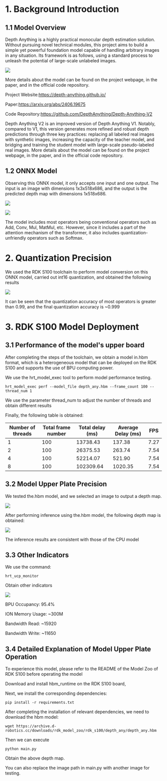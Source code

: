 # 1. Background Introduction&#x20;

## 1.1 Model Overview

Depth Anything is a highly practical monocular depth estimation solution. Without pursuing novel technical modules, this project aims to build a simple yet powerful foundation model capable of handling arbitrary images in any situation. Its framework is as follows, using a standard process to unleash the potential of large-scale unlabeled images.

![](images/image-2.png)

More details about the model can be found on the project webpage, in the paper, and in the official code repository.&#x20;

Project Website:https://depth-anything.github.io/

Paper:https://arxiv.org/abs/2406.19675

Code Repository:https://github.com/DepthAnything/Depth-Anything-V2

Depth Anything V2 is an improved version of Depth Anything V1. Notably, compared to V1, this version generates more refined and robust depth predictions through three key practices: replacing all labeled real images with synthetic images, increasing the capacity of the teacher model, and bridging and training the student model with large-scale pseudo-labeled real images. More details about the model can be found on the project webpage, in the paper, and in the official code repository.



## 1.2 ONNX Model

Observing this ONNX model, it only accepts one input and one output. The input is an image with dimensions 1x3x518x686, and the output is the predicted depth map with dimensions 1x518x686.&#x20;

![](images/image-3.png)

![](images/image-1.png)

The model includes most operators being conventional operators such as Add, Conv, Mul, MatMul, etc. However, since it includes a part of the attention mechanism of the transformer, it also includes quantization-unfriendly operators such as Softmax.&#x20;



# 2. Quantization Precision

We used the RDK S100 toolchain to perform model conversion on this ONNX model, carried out int16 quantization, and obtained the following results&#x20;

![](images/image-4.png)

It can be seen that the quantization accuracy of most operators is greater than 0.99, and the final quantization accuracy is \~0.999



# 3. RDK S100 Model Deployment&#x20;



## 3.1 Performance of the model's upper board

After completing the steps of the toolchain, we obtain a model in.hbm format, which is a heterogeneous model that can be deployed on the RDK S100 and supports the use of BPU computing power.&#x20;

We use the hrt\_model\_exec tool to perform model performance testing.

```plain&#x20;text
hrt_model_exec perf --model_file depth_any.hbm --frame_count 100 --thread_num 1
```

We use the parameter thread\_num to adjust the number of threads and obtain different results

Finally, the following table is obtained:

| Number of threads | Total frame number | Total delay (ms) | Average Delay (ms)  | FPS  |
| ----------------- | ------------------ | ---------------- | ------------------- | ---- |
| 1                 | 100                | 13738.43         | 137.38              | 7.27 |
| 2                 | 100                | 26375.53         | 263.74              | 7.54 |
| 4                 | 100                | 52214.07         | 521.90              | 7.54 |
| 8                 | 100                | 102309.64        | 1020.35             | 7.54 |



## 3.2 Model Upper Plate Precision

We tested the.hbm model, and we selected an image to output a depth map.&#x20;

![](images/furseal.jpg)

After performing inference using the.hbm model, the following depth map is obtained:&#x20;

![](images/depth_color.png)

The inference results are consistent with those of the CPU model&#x20;



## 3.3 Other Indicators

We use the command:

```plain&#x20;text
hrt_ucp_monitor
```

Obtain other indicators&#x20;

![](images/image.png)

BPU Occupancy: 95.4%

ION Memory Usage: \~300M

Bandwidth Read: \~15920

Bandwidth Write: \~11650



## 3.4 Detailed Explanation of Model Upper Plate Operation

To experience this model, please refer to the README of the Model Zoo of RDK S100 before operating the model

Download and install hbm\_runtime on the RDK S100 board,&#x20;

Next, we install the corresponding dependencies:

```plain&#x20;text
pip install -r requirements.txt
```

After completing the installation of relevant dependencies, we need to download the hbm model:

```
wget https://archive.d-robotics.cc/downloads/rdk_model_zoo/rdk_s100/depth_any/depth_any.hbm
```

Then we can execute&#x20;

```plain&#x20;text
python main.py
```

Obtain the above depth map.&#x20;

You can also replace the image path in main.py with another image for testing.&#x20;

